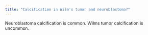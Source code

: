 ```yaml
---
title: "Calcification in Wilm's tumor and neuroblastoma?"
---
```

Neuroblastoma calcification is common. Wilms tumor calcification is uncommon.

